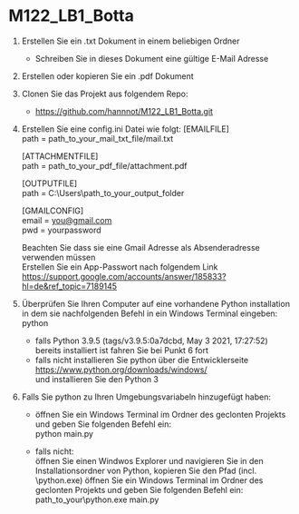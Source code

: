 # M122_LB1_Botta

1. Erstellen Sie ein .txt Dokument in einem beliebigen Ordner
    * Schreiben Sie in dieses Dokument eine gültige E-Mail Adresse
2. Erstellen oder kopieren Sie ein .pdf Dokument
3. Clonen Sie das Projekt aus folgendem Repo:
    * https://github.com/hannnot/M122_LB1_Botta.git
4. Erstellen Sie eine config.ini Datei wie folgt:
    [EMAILFILE]<br>
    path = path_to_your_mail_txt_file/mail.txt

    [ATTACHMENTFILE]<br>
    path = path_to_your_pdf_file/attachment.pdf

    [OUTPUTFILE]<br>
    path = C:\Users\path_to_your_output_folder

    [GMAILCONFIG]<br>
    email = you@gmail.com<br>
    pwd = yourpassword

    Beachten Sie dass sie eine Gmail Adresse als Absenderadresse verwenden müssen<br>
    Erstellen Sie ein App-Passwort nach folgendem Link<br>
    https://support.google.com/accounts/answer/185833?hl=de&ref_topic=7189145

5. Überprüfen Sie Ihren Computer auf eine vorhandene Python installation in dem sie nachfolgenden Befehl in ein Windows Terminal eingeben: python

    * falls Python 3.9.5 (tags/v3.9.5:0a7dcbd, May 3 2021, 17:27:52) bereits installiert ist fahren Sie bei Punkt 6 fort
    * falls nicht installieren Sie python über die Entwicklerseite<br>
    https://www.python.org/downloads/windows/<br>
    und installieren Sie den Python 3

6. Falls Sie python zu Ihren Umgebungsvariabeln hinzugefügt haben:

    * öffnen Sie ein Windows Terminal im Ordner des geclonten Projekts und geben Sie folgenden Befehl ein:<br>
    python main.py

    * falls nicht:<br>
    öffnen Sie einen Windwos Explorer und navigieren Sie in den Installationsordner von Python, kopieren Sie den Pfad (incl. \python.exe)
    öffnen Sie ein Windows Terminal im Ordner des geclonten Projekts und geben Sie folgenden Befehl ein:
    path_to_your\python.exe main.py
